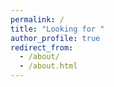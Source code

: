 ```yaml
---
permalink: /
title: "Looking for "
author_profile: true
redirect_from: 
  - /about/
  - /about.html
---
```



